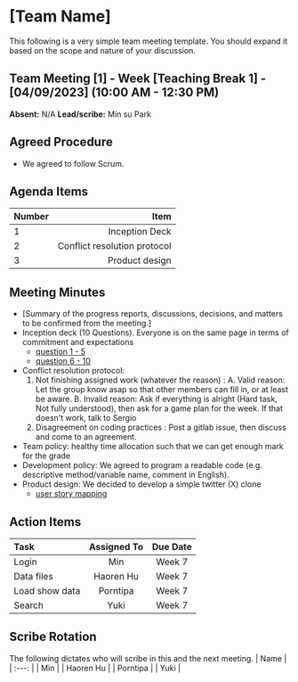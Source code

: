 # [Team Name]
This following is a very simple team meeting template. You should expand it based on the scope and nature of your discussion.

## Team Meeting [1] - Week [Teaching Break 1] - [04/09/2023] (10:00 AM - 12:30 PM)
**Absent:**
N/A
**Lead/scribe:**
Min su Park
## Agreed Procedure
- We agreed to follow Scrum.

## Agenda Items
| Number   |                         Item |
|:---------|-----------------------------:|
| 1        |               Inception Deck |
| 2        | Conflict resolution protocol |
| 3        |               Product design |

## Meeting Minutes
- [Summary of the progress reports, discussions, decisions, and matters to be confirmed from the meeting.]
- Inception deck (10 Questions). Everyone is on the same page in terms of commitment and expectations
  - [question 1 - 5](https://anu365-my.sharepoint.com/:i:/g/personal/u7582380_anu_edu_au/ETEtsw3uvR1JoewvpPEc5ZQBJOVI6Mgjj-8S3eNWNd5JlA?e=jlsMI0)
  - [question 6 - 10](https://anu365-my.sharepoint.com/:i:/g/personal/u7582380_anu_edu_au/EYmxFT24gNpMkWU4AIl8iiYB_annEC3tIdVxPGLehD1aew?e=EZlJqM)
- Conflict resolution protocol: 
  1. Not finishing assigned work (whatever the reason) : 
     A. Valid reason: Let the group know asap so that other members can fill in, or at least be aware.
     B. Invalid reason: Ask if everything is alright (Hard task, Not fully understood), then ask for a game plan for the week.
        If that doesn't work, talk to Sergio
  2. Disagreement on coding practices : Post a gitlab issue, then discuss and come to an agreement.
- Team policy: healthy time allocation such that we can get enough mark for the grade
- Development policy: We agreed to program a readable code (e.g. descriptive method/variable name, comment in English).
- Product design: We decided to develop a simple twitter (X) clone
  - [user story mapping](https://anu365-my.sharepoint.com/:i:/g/personal/u7582380_anu_edu_au/Ec_4ia-soppBkHYhycxFHYsBE8IuiocSuEfwdMhF1PbgNQ?e=YBb7iI)

## Action Items
| Task           | Assigned To | Due Date |
|:---------------|:-----------:|:--------:|
| Login          |     Min     |  Week 7  |
| Data files     |  Haoren Hu  |  Week 7  |
| Load show data |  Porntipa   |  Week 7  |
| Search         |    Yuki     |  Week 7  |



## Scribe Rotation
The following dictates who will scribe in this and the next meeting.
| Name |
| :---: |
| Min |
| Haoren Hu |
| Porntipa |
| Yuki |
